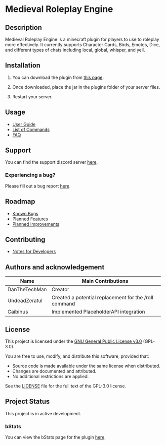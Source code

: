 # Medieval Roleplay Engine

## Description
Medieval Roleplay Engine is a minecraft plugin for players to use to roleplay more effectively. It currently supports Character Cards, Birds, Emotes, Dice, and different types of chats including local, global, whisper, and yell.

## Installation
1) You can download the plugin from [this page](https://www.spigotmc.org/resources/medieval-roleplay-engine.79993/).

2) Once downloaded, place the jar in the plugins folder of your server files.

3) Restart your server.

## Usage
- [User Guide](https://github.com/dmccoystephenson/Medieval-Roleplay-Engine/wiki/Guide)
- [List of Commands](https://github.com/dmccoystephenson/Medieval-Roleplay-Engine/wiki/Commands)
- [FAQ](https://github.com/dmccoystephenson/Medieval-Roleplay-Engine/wiki/FAQ)

## Support
You can find the support discord server [here](https://discord.gg/xXtuAQ2).

### Experiencing a bug?
Please fill out a bug report [here](https://github.com/dmccoystephenson/Medieval-Roleplay-Engine/issues?q=is%3Aissue+is%3Aopen+label%3Abug).

## Roadmap
- [Known Bugs](https://github.com/dmccoystephenson/Medieval-Roleplay-Engine/issues?q=is%3Aopen+is%3Aissue+label%3Abug)
- [Planned Features](https://github.com/dmccoystephenson/Medieval-Roleplay-Engine/issues?q=is%3Aopen+is%3Aissue+label%3AEpic)
- [Planned Improvements](https://github.com/dmccoystephenson/Medieval-Roleplay-Engine/issues?q=is%3Aopen+is%3Aissue+label%3Aimprovement)

## Contributing
- [Notes for Developers](https://github.com/dmccoystephenson/Medieval-Roleplay-Engine/wiki/Developer-Notes)

## Authors and acknowledgement
Name | Main Contributions
------------ | -------------
DanTheTechMan | Creator
UndeadZeratul | Created a potential replacement for the /roll command
Caibinus | Implemented PlaceholderAPI integration

## License

This project is licensed under the [GNU General Public License v3.0](LICENSE) (GPL-3.0).

You are free to use, modify, and distribute this software, provided that:
- Source code is made available under the same license when distributed.
- Changes are documented and attributed.
- No additional restrictions are applied.

See the [LICENSE](LICENSE) file for the full text of the GPL-3.0 license.


## Project Status
This project is in active development.

### bStats
You can view the bStats page for the plugin [here](https://bstats.org/plugin/bukkit/Medieval%20Roleplay%20Engine/8996).
